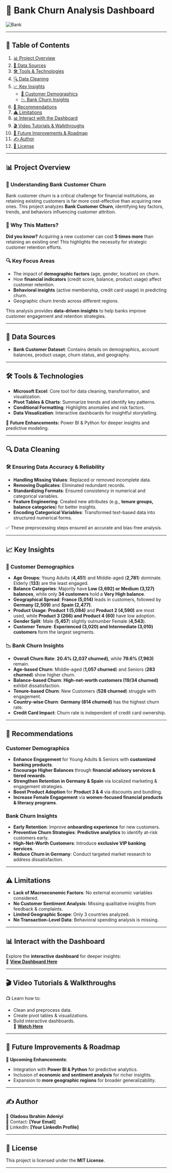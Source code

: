 # 🌟 Bank Churn Analysis Dashboard  
![Bank](https://github.com/user-attachments/assets/0bb6cd2f-613f-4383-8937-37517b494b83)


---

## 📌 Table of Contents  
1. [📊 Project Overview](#-project-overview)  
2. [📂 Data Sources](#-data-sources)  
3. [🛠 Tools & Technologies](#-tools--technologies)  
4. [🔍 Data Cleaning](#-data-cleaning)  
5. [📈 Key Insights](#-key-insights)  
   - [👥 Customer Demographics](#-customer-demographics)  
   - [📉 Bank Churn Insights](#-bank-churn-insights)  
6. [🎯 Recommendations](#-recommendations)  
7. [⚠️ Limitations](#-limitations)  
8. [📊 Interact with the Dashboard](#-interact-with-the-dashboard)  
9. [🎬 Video Tutorials & Walkthroughs](#-video-tutorials--walkthroughs)  
10. [🔮 Future Improvements & Roadmap](#-future-improvements--roadmap)  
11. [✍️ Author](#-author)  
12. [📌 License](#-license)  

---

## 📊 Project Overview  
### 🎨 Understanding Bank Customer Churn  
Bank customer churn is a critical challenge for financial institutions, as retaining existing customers is far more cost-effective than acquiring new ones. This project analyzes **Bank Customer Churn**, identifying key factors, trends, and behaviors influencing customer attrition.

### 🌟 Why This Matters?  
**Did you know?** Acquiring a new customer can cost **5 times more** than retaining an existing one! This highlights the necessity for strategic customer retention efforts.

### 🔍 Key Focus Areas  
- The impact of **demographic factors** (age, gender, location) on churn.  
- How **financial indicators** (credit score, balance, product usage) affect customer retention.  
- **Behavioral insights** (active membership, credit card usage) in predicting churn.  
- Geographic churn trends across different regions.  

This analysis provides **data-driven insights** to help banks improve customer engagement and retention strategies.

---

## 📂 Data Sources  
- **Bank Customer Dataset**: Contains details on demographics, account balances, product usage, churn status, and geography.

---

## 🛠 Tools & Technologies  
- **Microsoft Excel**: Core tool for data cleaning, transformation, and visualization.  
- **Pivot Tables & Charts**: Summarize trends and identify key patterns.  
- **Conditional Formatting**: Highlights anomalies and risk factors.  
- **Data Visualization**: Interactive dashboards for insightful storytelling.  

📌 **Future Enhancements:** Power BI & Python for deeper insights and predictive modeling.

---

## 🔍 Data Cleaning  
### 🛠 Ensuring Data Accuracy & Reliability  
- **Handling Missing Values**: Replaced or removed incomplete data.  
- **Removing Duplicates**: Eliminated redundant records.  
- **Standardizing Formats**: Ensured consistency in numerical and categorical variables.  
- **Feature Engineering**: Created new attributes (e.g., **tenure groups, balance categories**) for better insights.  
- **Encoding Categorical Variables**: Transformed text-based data into structured numerical forms.  

✅ These preprocessing steps ensured an accurate and bias-free analysis.

---

## 📈 Key Insights  
### 👥 Customer Demographics  
- **Age Groups**: Young Adults (**4,451**) and Middle-aged (**2,781**) dominate. Elderly (**133**) are the least engaged.  
- **Balance Categories**: Majority have **Low (3,692) or Medium (3,127) balances**, while only **34 customers** hold a **Very High balance**.  
- **Geographical Spread**: **France (5,014)** leads in customers, followed by **Germany (2,509)** and **Spain (2,477)**.  
- **Product Usage**: **Product 1 (5,084)** and **Product 2 (4,590)** are most used, while **Product 3 (266) and Product 4 (60)** have low adoption.  
- **Gender Split**: Male (**5,457**) slightly outnumber Female (**4,543**).  
- **Customer Tenure**: **Experienced (3,020) and Intermediate (3,010) customers** form the largest segments.  

### 📉 Bank Churn Insights  
- **Overall Churn Rate**: **20.4% (2,037 churned)**, while **79.6% (7,963)** remain.  
- **Age-based Churn**: Middle-aged (**1,057 churned**) and Seniors (**283 churned**) show higher churn.  
- **Balance-based Churn**: **High-net-worth customers (19/34 churned)** exhibit dissatisfaction.  
- **Tenure-based Churn**: New Customers (**528 churned**) struggle with engagement.  
- **Country-wise Churn**: **Germany (814 churned)** has the highest churn rate.  
- **Credit Card Impact**: Churn rate is independent of credit card ownership.  

---

## 🎯 Recommendations  
### Customer Demographics  
- **Enhance Engagement** for Young Adults & Seniors with **customized banking products**.  
- **Encourage Higher Balances** through **financial advisory services & tiered rewards**.  
- **Strengthen Retention in Germany & Spain** via localized marketing & engagement strategies.  
- **Boost Product Adoption** for **Product 3 & 4** via discounts and bundling.  
- **Increase Female Engagement** via **women-focused financial products & literacy programs**.  

### Bank Churn Insights  
- **Early Retention**: Improve **onboarding experience** for new customers.  
- **Preventive Churn Strategies**: **Predictive analytics** to identify at-risk customers early.  
- **High-Net-Worth Customers**: Introduce **exclusive VIP banking services**.  
- **Reduce Churn in Germany**: Conduct targeted market research to address dissatisfaction.

---

## ⚠️ Limitations  
- **Lack of Macroeconomic Factors**: No external economic variables considered.  
- **No Customer Sentiment Analysis**: Missing qualitative insights from feedback & complaints.  
- **Limited Geographic Scope**: Only 3 countries analyzed.  
- **No Transaction-Level Data**: Behavioral spending analysis is missing.  

---

## 📊 Interact with the Dashboard  
Explore the **interactive dashboard** for deeper insights:  
📌 **[View Dashboard Here](https://1drv.ms/x/c/476753bb47a7d227/ES11AXiDdtRLhm_vAaA_vTcBbmlxit7dOOCxU-haIsvkXA?e=w2PaSE)**

---

## 🎬 Video Tutorials & Walkthroughs  
📺 Learn how to:  
- Clean and preprocess data.  
- Create pivot tables & visualizations.  
- Build interactive dashboards.  
🔗 **[Watch Here](#)**

---

## 🔮 Future Improvements & Roadmap  
🚀 **Upcoming Enhancements**:  
- Integration with **Power BI & Python** for predictive analytics.  
- Inclusion of **economic and sentiment analysis** for richer insights.  
- Expansion to **more geographic regions** for broader generalizability.  

---

## ✍️ Author  
👤 **Oladosu Ibrahim Adeniyi**  
📧 Contact: **[Your Email]**  
🔗 LinkedIn: **[Your LinkedIn Profile]**

---

## 📌 License  
This project is licensed under the **MIT License**.

---


